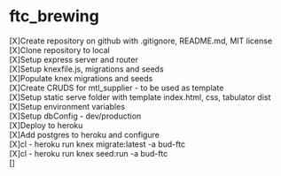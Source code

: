# ftc_brewing

[X]Create repository on github with .gitignore, README.md, MIT license  
[X]Clone repository to local  
[X]Setup express server and router  
[X]Setup knexfile.js, migrations and seeds  
[X]Populate knex migrations and seeds  
[X]Create CRUDS for mtl_supplier - to be used as template  
[X]Setup static serve folder with template index.html, css, tabulator dist  
[X]Setup environment variables  
[X]Setup dbConfig - dev/production  
[X]Deploy to heroku   
[X]Add postgres to heroku and configure  
[X]cl - heroku run knex migrate:latest -a bud-ftc  
[X]cl - heroku run knex seed:run -a bud-ftc  
[]
